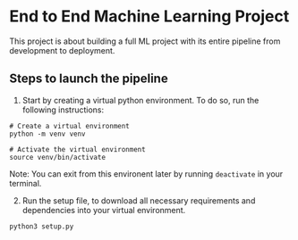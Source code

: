# End to End Machine Learning Project

This project is about building a full ML project with its entire pipeline from development to deployment. 

## Steps to launch the pipeline

1. Start by creating a virtual python environment. To do so, run the following instructions:
```
# Create a virtual environment
python -m venv venv

# Activate the virtual environment
source venv/bin/activate
```

Note: You can exit from this environent later by running `deactivate` in your terminal.

2. Run the setup file, to download all necessary requirements and dependencies into your virtual environment.
```
python3 setup.py
```